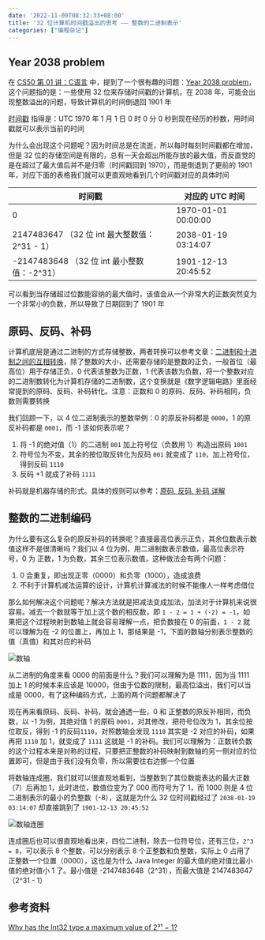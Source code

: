 ```yaml
---
date: '2022-11-09T08:32:33+08:00'
title: '32 位计算机时间戳溢出的思考 —— 整数的二进制表示'
categories: ["编程杂记"]
---
```


## Year 2038 problem

在 [CS50 第 01 讲：C语言](https://www.bilibili.com/video/BV1ER4y157uA?t=8486.3) 中，提到了一个很有趣的问题：[Year 2038 problem](https://en.wikipedia.org/wiki/Year_2038_problem)，这个问题指的是：一些使用 32 位来存储时间戳的计算机，在 2038 年，可能会出现整数溢出的问题，导致计算机的时间倒退回 1901 年


[时间戳](https://zh.wikipedia.org/wiki/UNIX%E6%97%B6%E9%97%B4) 指得是：UTC 1970 年 1 月 1 日 0 时 0 分 0 秒到现在经历的秒数，用时间戳就可以表示当前的时间


为什么会出现这个问题呢？因为时间总是在流逝，所以每时每刻时间戳都在增加，但是 32 位的存储空间是有限的，总有一天会超出所能存放的最大值，而反直觉的是在超过了最大值后并不是归零（时间戳回到 1970），而是倒退到了更前的 1901 年，对应下面的表格我们就可以更直观地看到几个时间戳对应的具体时间

|  时间戳    | 对应的 UTC 时间  |
|  ----  | ----  | 
| 0  | 1970-01-01 00:00:00 |
| 2147483647 （32 位 int 最大整数值：2^31 - 1）   | 2038-01-19 03:14:07 |
| -2147483648  （32 位 int 最小整数值：-2^31） | 1901-12-13 20:45:52 |

可以看到当存储超过位数能容纳的最大值时，该值会从一个非常大的正数突然变为一个非常小的负数，所以导致了日期回到了 1901 年

## 原码、反码、补码

计算机底层是通过二进制的方式存储整数，两者转换可以参考文章：[二进制和十进制之间的互相转换](https://zhuanlan.zhihu.com/p/75291280)，除了整数的大小，还需要存储的是整数的正负，一般首位（最高位）用于存储正负，0 代表该整数为正数，1 代表该数为负数，将一个整数对应的二进制数转化为计算机存储的二进制数，这个变换就是《数字逻辑电路》里面经常提到的原码、反码、补码转化。注意：正数和 0 的原码、反码、补码相同，负数则需要转换

我们回顾一下，以 4 位二进制表示的整数举例：0 的原反补码都是 `0000`，1 的原反补码都是 `0001`，而 -1 该如何表示呢？

1. 将 -1 的绝对值（1）的二进制 `001` 加上符号位（负数用 1）构造出原码 `1001`
2. 符号位为不变，其余的按位取反转化为反码 `001` 就变成了 `110`，加上符号位，得到反码 `1110`
3. 反码 +1 就成了补码 `1111`

补码就是机器存储的形式。具体的规则可以参考：[原码, 反码, 补码 详解](https://www.cnblogs.com/zhangziqiu/archive/2011/03/30/computercode.html)

## 整数的二进制编码

为什么要有这么复杂的原反补码的转换呢？直接最高位表示正负，其余位数表示数值这样不是很清晰吗？我们以 4 位为例，用二进制数表示数值，最高位表示符号，0 为 正数，1 为负数，其余三位表示数值，这种做法会有两个问题：

1. 0 会重复，即出现正零（0000）和负零（1000），造成浪费
2. 不利于计算机减法运算的设计，计算机计算减法的时候不能像人一样考虑借位

那么如何解决这个问题呢？解决方法就是把减法变成加法，加法对于计算机来说很容易。减去一个数就等于加上这个数的相反数，即 `1 - 2 = 1 + (-2) = -1`，如果把这个过程映射到数轴上就会容易理解一点，把负数接在 0 的前面，`1 - 2` 就可以理解为在 -2 的位置上，再加上 1，那结果是 -1，下面的数轴分别表示整数的值（真值）和其对应的补码

![数轴](../32位计算机时间戳溢出的思考——整数的二进制表示/1929786-20221107175953030-1440005433.png)

从二进制的角度来看 0000 的前面是什么？我们可以理解为是 1111，因为当 1111 加上 1 的时候本来应该是 10000，但由于位数的限制，最高位溢出，我们可以当成是 0000，有了这种编码方式，上面的两个问题都解决了

现在再来看原码、反码、补码，就会通透一些，0 和 正整数的原反补相同，而负数，以 -1 为例，其绝对值 1 的原码 `0001`，对其修改，把符号位改为 1，其余位按位取反，得到 -1 的反码`1110`，对照数轴会发现 `1110` 其实是 -2 对应的补码，如果再把 `1110` 加 1，就变成了 `1111` 这就是 -1 的补码。我们可以理解为：正数转负数的这个过程本来是对称的过程，只要把正整数的补码映射到数轴的另一侧对应的位置即可，但是由于我们没有负零，所以需要往右边挪一个位置

将数轴连成圈，我们就可以很直观地看到，当整数到了其位数能表达的最大正数（7）后再加 1，此时进位，数值位变为了 000 而符号为了 1，而 1000 则是 4 位二进制表示的最小的负整数（-8），这就是为什么 32 位时间戳经过了 `2038-01-19 03:14:07` 却直接跳到了 `1901-12-13 20:45:52`

![数轴连圈](../32位计算机时间戳溢出的思考——整数的二进制表示/1929786-20221108215946748-994875572.png)


连成圈后也可以很直观地看出来，四位二进制，除去一位符号位，还有三位，`2^3 = 8`，可以表示 8 个整数，可以分别表示 8 个正整数和负整数，实际上 0 占用了正整数一个位置（0000），这也是为什么 Java Integer 的最大值的绝对值比最小值的绝对值小 1 了。最小值是 -2147483648（2^31），而最大值是 2147483647（2^31 - 1）

## 参考资料

[Why has the Int32 type a maximum value of 2³¹ − 1?](https://stackoverflow.com/questions/3826704/why-has-the-int32-type-a-maximum-value-of-2%c2%b3%c2%b9-%e2%88%92-1/3826732#3826732)
